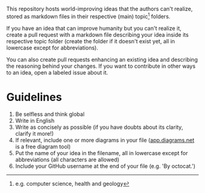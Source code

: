 This repository hosts world-improving ideas that the authors can't realize, stored as markdown files in their respective (main) topic[^topics] folders.

If you have an idea that can improve humanity but you can't realize it, create a pull request with a markdown file describing your idea inside its respective topic folder (create the folder if it doesn't exist yet, all in lowercase except for abbreviations).

You can also create pull requests enhancing an existing idea and describing the reasoning behind your changes. If you want to contribute in other ways to an idea, open a labeled issue about it.

[^topics]: e.g. computer science, health and geology

# Guidelines

1. Be selfless and think global
2. Write in English
3. Write as concisely as possible (if you have doubts about its clarity, clarify it more!)
4. If relevant, include one or more diagrams in your file ([app.diagrams.net](https://app.diagrams.net) is a free diagram tool)
5. Put the name of your idea in the filename, all in lowercase except for abbreviations (all characters are allowed)
6. Include your GitHub username at the end of your file (e.g. 'By octocat.')
